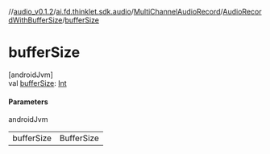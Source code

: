 //[audio_v0.1.2](../../../../index.md)/[ai.fd.thinklet.sdk.audio](../../index.md)/[MultiChannelAudioRecord](../index.md)/[AudioRecordWithBufferSize](index.md)/[bufferSize](buffer-size.md)

# bufferSize

[androidJvm]\
val [bufferSize](buffer-size.md): [Int](https://kotlinlang.org/api/latest/jvm/stdlib/kotlin/-int/index.html)

#### Parameters

androidJvm

| | |
|---|---|
| bufferSize | BufferSize |
